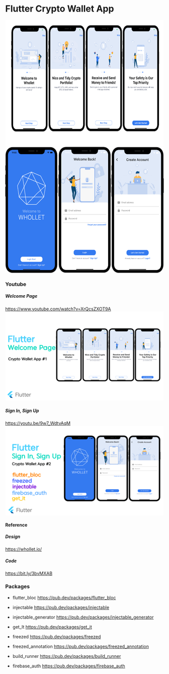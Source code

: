 # Flutter Crypto Wallet App

<img src="./readme/1.png" height="400"/>
<img src="./readme/2.png" height="400"/>

### Youtube
##### Welcome Page  
https://www.youtube.com/watch?v=XrQcsZXOT9A
[![Flutter Welcome Page](./readme/youtube.png)](https://www.youtube.com/watch?v=XrQcsZXOT9A)

##### Sign In, Sign Up
https://youtu.be/9w7_WdtvAqM
[![Flutter Welcome Page](./readme/youtube2.png)](https://youtu.be/9w7_WdtvAqM)

#### Reference
##### Design   
https://whollet.io/

##### Code
https://bit.ly/3bvMXAB


### Packages
* flutter_bloc
https://pub.dev/packages/flutter_bloc

* injectable
https://pub.dev/packages/injectable

* injectable_generator
https://pub.dev/packages/injectable_generator

* get_It
https://pub.dev/packages/get_it

* freezed
https://pub.dev/packages/freezed

* freezed_annotation
https://pub.dev/packages/freezed_annotation

* build_runner
https://pub.dev/packages/build_runner

* firebase_auth
https://pub.dev/packages/firebase_auth
